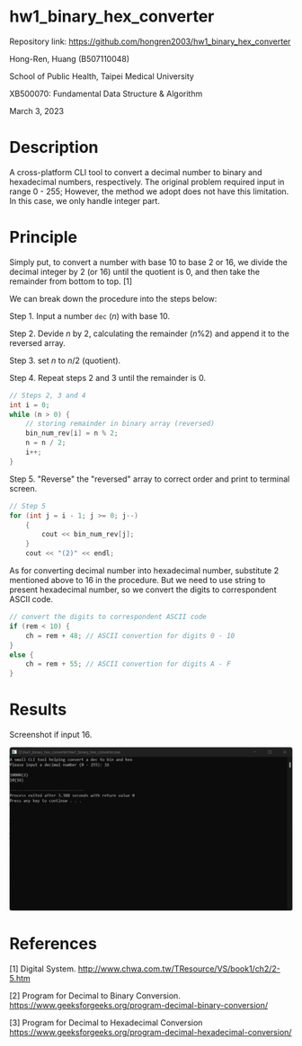 # hw1_binary_hex_converter

Repository link: https://github.com/hongren2003/hw1_binary_hex_converter 

Hong-Ren, Huang (B507110048)

School of Public Health, Taipei Medical University

XB500070: Fundamental Data Structure & Algorithm

March 3, 2023

# Description

A cross-platform CLI tool to convert a decimal number to binary and hexadecimal numbers, respectively. The original problem required input in range 0 - 255; However, the method we adopt does not have this limitation. In this case, we only handle integer part.

# Principle

Simply put, to convert a number with base 10 to base 2 or 16, we divide the decimal integer by 2 (or 16) until the quotient is 0, and then take the remainder from bottom to top. [1]

We can break down the procedure into the steps below:

Step 1. Input a number `dec` (*n*) with base 10.

Step 2. Devide *n* by 2, calculating the remainder (*n*%2) and append it to the reversed array.

Step 3. set *n* to *n*/2 (quotient).

Step 4. Repeat steps 2 and 3 until the remainder is 0.

```c
// Steps 2, 3 and 4
int i = 0;
while (n > 0) {
    // storing remainder in binary array (reversed)
    bin_num_rev[i] = n % 2;
    n = n / 2;
    i++;
}
```

Step 5. "Reverse" the "reversed" array to correct order and print to terminal screen.

```c
// Step 5
for (int j = i - 1; j >= 0; j--)
    {
        cout << bin_num_rev[j];
    }
    cout << "(2)" << endl;
```

As for converting decimal number into hexadecimal number, substitute 2 mentioned above to 16 in the procedure. But we need to use string to present hexadecimal number, so we convert the digits to correspondent ASCII code.

```c
// convert the digits to correspondent ASCII code
if (rem < 10) {
    ch = rem + 48; // ASCII convertion for digits 0 - 10
}
else {
    ch = rem + 55; // ASCII convertion for digits A - F
}
```

# Results

Screenshot if input 16.

![Screenshot if input 16.](./Screenshot.png)

# References

[1] Digital System. http://www.chwa.com.tw/TResource/VS/book1/ch2/2-5.htm

[2] Program for Decimal to Binary Conversion. https://www.geeksforgeeks.org/program-decimal-binary-conversion/

[3] Program for Decimal to Hexadecimal Conversion https://www.geeksforgeeks.org/program-decimal-hexadecimal-conversion/